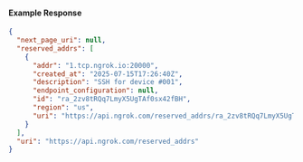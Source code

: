 <!-- Code generated for API Clients. DO NOT EDIT. -->

#### Example Response

```json
{
  "next_page_uri": null,
  "reserved_addrs": [
    {
      "addr": "1.tcp.ngrok.io:20000",
      "created_at": "2025-07-15T17:26:40Z",
      "description": "SSH for device #001",
      "endpoint_configuration": null,
      "id": "ra_2zv8tRQq7LmyX5UgTAf0sx42fBH",
      "region": "us",
      "uri": "https://api.ngrok.com/reserved_addrs/ra_2zv8tRQq7LmyX5UgTAf0sx42fBH"
    }
  ],
  "uri": "https://api.ngrok.com/reserved_addrs"
}
```
